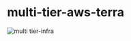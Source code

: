 ﻿# multi-tier-aws-terra
![multi tier-infra](https://github.com/user-attachments/assets/2e4bebc4-3945-47e6-9eac-da73694a6a80)
